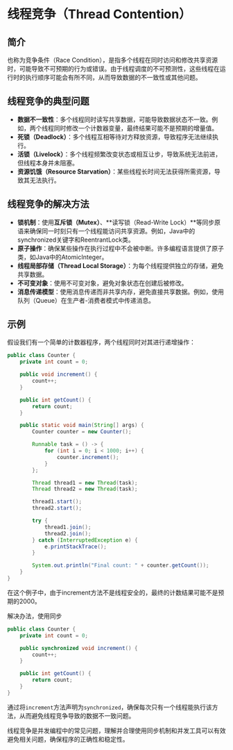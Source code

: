 # 线程竞争（Thread Contention）

## 简介

也称为竞争条件（Race Condition），是指多个线程在同时访问和修改共享资源时，可能导致不可预期的行为或错误。由于线程调度的不可预测性，这些线程在运行时的执行顺序可能会有所不同，从而导致数据的不一致性或其他问题。

## 线程竞争的典型问题

- **数据不一致性**：多个线程同时读写共享数据，可能导致数据状态不一致。例如，两个线程同时修改一个计数器变量，最终结果可能不是预期的增量值。
- **死锁（Deadlock）**：多个线程互相等待对方释放资源，导致程序无法继续执行。
- **活锁（Livelock）**：多个线程频繁改变状态或相互让步，导致系统无法前进，但线程本身并未阻塞。
- **资源饥饿（Resource Starvation）**：某些线程长时间无法获得所需资源，导致其无法执行。

## 线程竞争的解决方法

- **锁机制**：使用**互斥锁（Mutex）**、**读写锁（Read-Write Lock）**等同步原语来确保同一时刻只有一个线程能访问共享资源。例如，Java中的synchronized关键字和ReentrantLock类。
- **原子操作**：确保某些操作在执行过程中不会被中断。许多编程语言提供了原子类，如Java中的AtomicInteger。
- **线程局部存储（Thread Local Storage）**：为每个线程提供独立的存储，避免共享数据。
- **不可变对象**：使用不可变对象，避免对象状态在创建后被修改。
- **消息传递模型**：使用消息传递而非共享内存，避免直接共享数据。例如，使用队列（Queue）在生产者-消费者模式中传递消息。

## 示例

假设我们有一个简单的计数器程序，两个线程同时对其进行递增操作：

```java
public class Counter {
    private int count = 0;

    public void increment() {
        count++;
    }

    public int getCount() {
        return count;
    }

    public static void main(String[] args) {
        Counter counter = new Counter();

        Runnable task = () -> {
            for (int i = 0; i < 1000; i++) {
                counter.increment();
            }
        };

        Thread thread1 = new Thread(task);
        Thread thread2 = new Thread(task);

        thread1.start();
        thread2.start();

        try {
            thread1.join();
            thread2.join();
        } catch (InterruptedException e) {
            e.printStackTrace();
        }

        System.out.println("Final count: " + counter.getCount());
    }
}
```

在这个例子中，由于increment方法不是线程安全的，最终的计数结果可能不是预期的2000。

解决办法，使用同步

```java
public class Counter {
    private int count = 0;

    public synchronized void increment() {
        count++;
    }

    public int getCount() {
        return count;
    }
}
```

通过将`increment`方法声明为`synchronized`，确保每次只有一个线程能执行该方法，从而避免线程竞争导致的数据不一致问题。

线程竞争是并发编程中的常见问题，理解并合理使用同步机制和并发工具可以有效避免相关问题，确保程序的正确性和稳定性。
